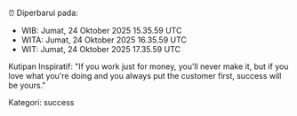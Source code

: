 ⏰ Diperbarui pada:
- WIB: Jumat, 24 Oktober 2025 15.35.59 UTC
- WITA: Jumat, 24 Oktober 2025 16.35.59 UTC
- WIT: Jumat, 24 Oktober 2025 17.35.59 UTC

Kutipan Inspiratif:
"If you work just for money, you'll never make it, but if you love what you're doing and you always put the customer first, success will be yours."


Kategori: success

